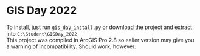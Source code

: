 # GIS Day 2022
To install, just run `gis_day_install.py` or download the project and extract into `C:\Student\GISDay_2022`
<br>
This project was compiled in ArcGIS Pro 2.8 so ealier version may give you a warning of incompatibility.  Should work, however. 